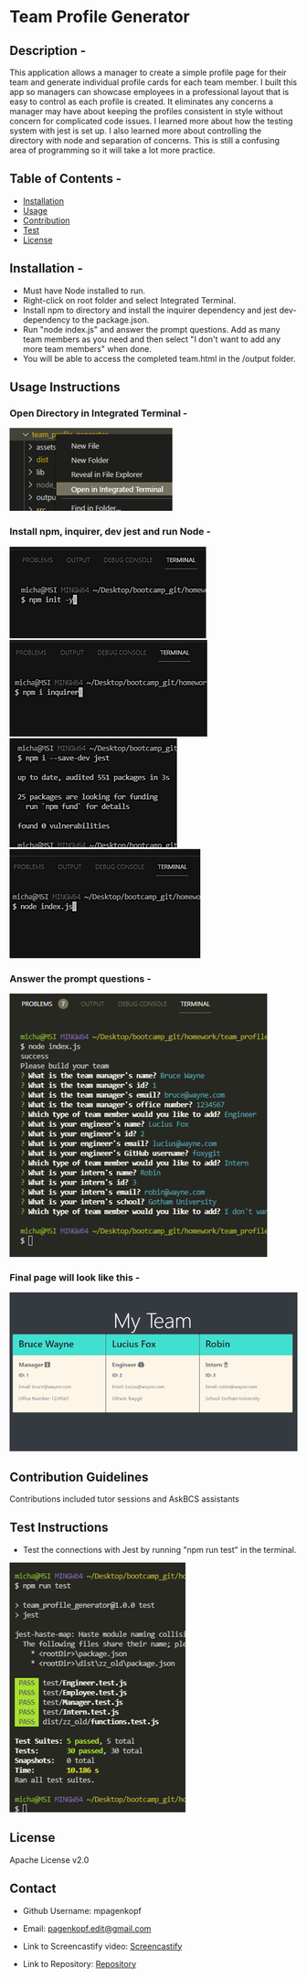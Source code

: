 # Team Profile Generator

## Description -

This application allows a manager to create a simple profile page for their team and generate individual profile cards for each team member. I built this app so managers can showcase employees in a professional layout that is easy to control as each profile is created. It eliminates any concerns a manager may have about keeping the profiles consistent in style without concern for complicated code issues. I learned more about how the testing system with jest is set up. I also learned more about controlling the directory with node and separation of concerns. This is still a confusing area of programming so it will take a lot more practice.  

## Table of Contents -

* [Installation](#Install)
* [Usage](#Usage-Instructions)
* [Contribution](#Contribution-Guidelines)
* [Test](#Test-Instructions)
* [License](#License)

## Installation -

* Must have Node installed to run.
* Right-click on root folder and select Integrated Terminal.
* Install npm to directory and install the inquirer dependency and jest dev-dependency to the package.json.
* Run "node index.js" and answer the prompt questions. Add as many team members as you need and then select "I don't want to add any more team members" when done.
* You will be able to access the completed team.html in the /output folder.

## Usage Instructions

### Open Directory in Integrated Terminal -

![Open Terminal](/assets/images/terminal.png)

### Install npm, inquirer, dev jest and run Node -

![Install npm](/assets/images/init.png) ![Install Inquirer](/assets/images/inquirer.png) ![Jest](/assets/images/jest.png) ![Run Node](/assets/images/node-index.png)

### Answer the prompt questions -

![Answer prompts](/assets/images/prompts.png)

### Final page will look like this -

![Results](/assets/images/result.png)

## Contribution Guidelines

Contributions included tutor sessions and AskBCS assistants

## Test Instructions

* Test the connections with Jest by running "npm run test" in the terminal.

![test](/assets/images/test.png)

## License

Apache License v2.0

## Contact

* Github Username: mpagenkopf
* Email: pagenkopf.edit@gmail.com

* Link to Screencastify video: [Screencastify](https://drive.google.com/file/d/1KPl0ajvaJ1olO8GHj0uiDWckS8lVySTn/view)

* Link to Repository: [Repository](https://github.com/mjpagenkopf/team_profile_generator)